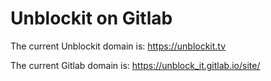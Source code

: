 # Unblockit on Gitlab

The current Unblockit domain is: https://unblockit.tv

The current Gitlab domain is: https://unblock_it.gitlab.io/site/
